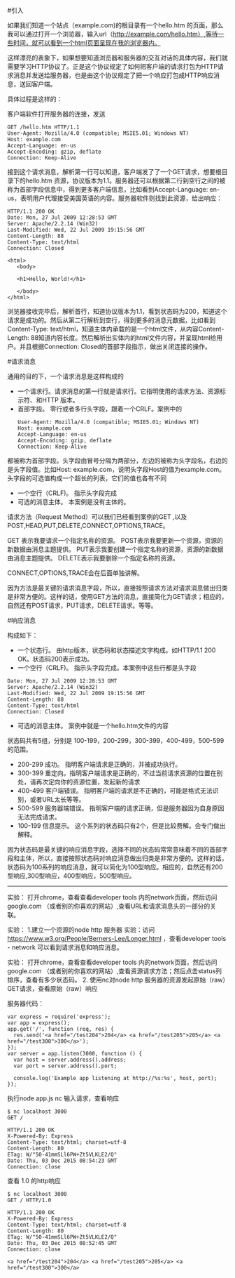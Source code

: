 #引入

如果我们知道一个站点（example.com)的根目录有一个hello.htm 的页面，那么我可以通过打开一个浏览器，输入url（http://example.com/hello.htm）,等待一些时间，就可以看到一个html页面呈现在我的浏览器内。

这样漂亮的表象下，如果想要知道浏览器和服务器的交互对话的具体内容，我们就需要学习HTTP协议了。正是这个协议规定了如何把客户端的请求打包为HTTP请求消息并发送给服务器，也是由这个协议规定了把一个响应打包成HTTP响应消息，送回客户端。

具体过程是这样的：

客户端软件打开服务器的连接，发送
```
GET /hello.htm HTTP/1.1
User-Agent: Mozilla/4.0 (compatible; MSIE5.01; Windows NT)
Host: example.com
Accept-Language: en-us
Accept-Encoding: gzip, deflate
Connection: Keep-Alive
```
接到这个请求消息，解析第一行可以知道，客户端发了了一个GET请求，想要根目录下的hello.htm 资源，协议版本为1.1。服务器还可以根据第二行到空行之间的被称为首部字段信息中，得到更多客户端信息，比如看到Accept-Language: en-us，表明用户代理接受美国英语的内容。服务器软件则找到此资源，给出响应：
```
HTTP/1.1 200 OK
Date: Mon, 27 Jul 2009 12:28:53 GMT
Server: Apache/2.2.14 (Win32)
Last-Modified: Wed, 22 Jul 2009 19:15:56 GMT
Content-Length: 88
Content-Type: text/html
Connection: Closed

<html>
   <body>

   <h1>Hello, World!</h1>

   </body>
</html>
```
浏览器接收完毕后，解析首行，知道协议版本为1.1，看到状态码为200，知道这个请求是成功的。然后从第二行解析到空行，得到更多的消息元数据，比如看到Content-Type: text/html，知道主体内承载的是一个html文件，从内容Content-Length: 88知道内容长度。然后解析出实体内的html文件内容，并呈现html给用户。并且根据Connection: Closed的首部字段指示，做出关闭连接的操作。


#请求消息

通用的目的下，一个请求消息是这样构成的

- 一个请求行。请求消息的第一行就是请求行。它指明使用的请求方法、资源标示符、和HTTP 版本。
- 首部字段。
零行或者多行头字段，跟着一个CRLF。案例中的
    ```
    User-Agent: Mozilla/4.0 (compatible; MSIE5.01; Windows NT)
    Host: example.com
    Accept-Language: en-us
    Accept-Encoding: gzip, deflate
    Connection: Keep-Alive
    ```
都被称为首部字段。头字段由冒号分隔为两部分，左边的被称为头字段名，右边的是头字段值。比如Host: example.com，说明头字段Host的值为example.com。头字段的可选值构成一个超长的列表，它们的值也各有不同
- 一个空行（CRLF)。
指示头字段完成
- 可选的消息主体。
本案例是没有主体的。

请求方法（Request Method）可以我们已经看到案例的GET ,以及POST,HEAD,PUT,DELETE,CONNECT,OPTIONS,TRACE。

GET 表示我要请求一个指定名称的资源。
POST表示我要更新一个资源，资源的新数据由消息主题提供。
PUT表示我要创建一个指定名称的资源，资源的新数据由消息主题提供。
DELETE表示我要删除一个指定名称的资源。

CONNECT,OPTIONS,TRACE会在后面单独讲解。

因为方法是最关键的请求消息字段，所以，直接按照请求方法对请求消息做出归类是非常方便的。这样的话，使用GET方法的消息，直接简化为GET请求；相应的，自然还有POST请求，PUT请求，DELETE请求。等等。

#响应消息

构成如下：

- 一个状态行。
 由http版本，状态码和状态描述文字构成。如HTTP/1.1 200 OK。状态码200表示成功。
- 一个空行（CRLF)。
指示头字段完成。本案例中这些行都是头字段
```
Date: Mon, 27 Jul 2009 12:28:53 GMT
Server: Apache/2.2.14 (Win32)
Last-Modified: Wed, 22 Jul 2009 19:15:56 GMT
Content-Length: 88
Content-Type: text/html
Connection: Closed
```
- 可选的消息主体。
案例中就是一个hello.htm文件的内容
 
状态码共有5组，分别是 100-199，200-299，300-399，400-499，500-599的范围。

- 200-299 成功。
指明客户端请求是正确的，并被成功执行。
- 300-399  重定向。指明客户端请求是正确的，不过当前请求资源的位置在别处，请再次定向你的资源位置，发起新的请求
- 400-499 客户端错误。
指明客户端的请求是不正确的，可能是格式无法识别，或者URL太长等等。
- 500-599 服务器端错误。
指明客户端的请求正确，但是服务器因为自身原因无法完成请求。
- 100-199 信息提示。
这个系列的状态码只有2个，但是比较费解。会专门做出解释。

因为状态码是最关键的响应消息字段，选择不同的状态码常常意味着不同的首部字段和主体，所以，直接按照状态码对响应消息做出归类是非常方便的。这样的话，状态码为100系列的响应消息，就可以简化为100型响应。相应的，自然还有200型响应,300型响应，400型响应，500型响应。


-----------------
实验： 打开chrome，查看查看developer tools 内的network页面，然后访问google.com （或者别的你喜欢的网站）,查看URL和请求消息头的一部分的关联。


实验：
1.建立一个资源的node http 服务器
实验：访问 https://www.w3.org/People/Berners-Lee/Longer.html ，查看developer tools - network 可以看到请求消息和响应消息。

实验： 打开chrome，查看查看developer tools 内的network页面，然后访问google.com （或者别的你喜欢的网站）,查看资源请求方法；然后点击status列排序，查看有多少状态码。
2. 使用nc对node http 服务器的资源发起原始（raw）GET请求，查看原始（raw）响应

服务器代码：
```
var express = require('express');
var app = express();
app.get('/', function (req, res) {
  res.send('<a href="/test204">204</a> <a href="/test205">205</a> <a href="/test300">300</a>');
});
var server = app.listen(3000, function () {
  var host = server.address().address;
  var port = server.address().port;

  console.log('Example app listening at http://%s:%s', host, port);
});
```

执行node app.js
nc 输入请求，查看响应
```
$ nc localhost 3000
GET /

HTTP/1.1 200 OK
X-Powered-By: Express
Content-Type: text/html; charset=utf-8
Content-Length: 80
ETag: W/"50-41mmSLl6PW+Zt5VLKLE2/Q"
Date: Thu, 03 Dec 2015 08:54:23 GMT
Connection: close
```
查看 1.0 的http响应
```
$ nc localhost 3000
GET / HTTP/1.0

HTTP/1.1 200 OK
X-Powered-By: Express
Content-Type: text/html; charset=utf-8
Content-Length: 80
ETag: W/"50-41mmSLl6PW+Zt5VLKLE2/Q"
Date: Thu, 03 Dec 2015 08:52:45 GMT
Connection: close

<a href="/test204">204</a> <a href="/test205">205</a> <a href="/test300">300</a>
```